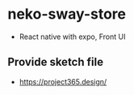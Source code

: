 # neko-sway-store
- React native with expo, Front UI


## Provide sketch file 
- https://project365.design/


